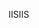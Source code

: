  <span data-ttu-id="26cb0-101">IIS</span><span class="sxs-lookup"><span data-stu-id="26cb0-101">IIS</span></span> 